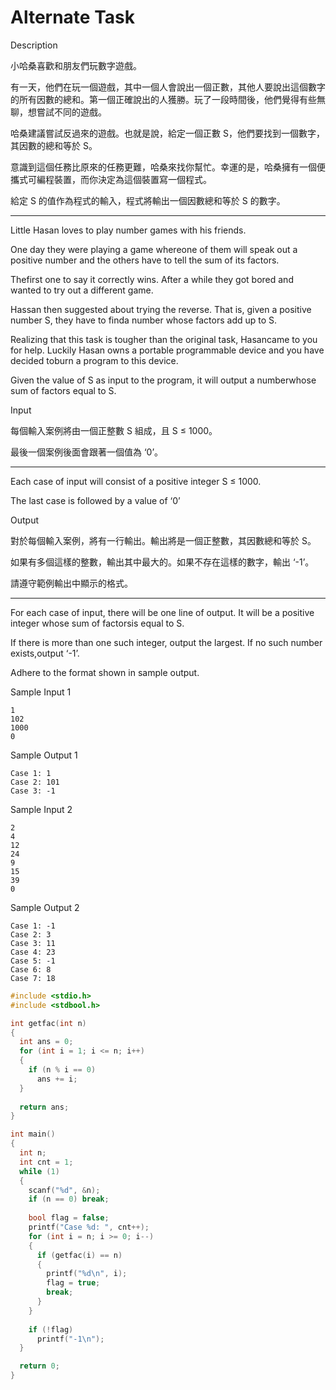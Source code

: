 # Alternate Task

Description

小哈桑喜歡和朋友們玩數字遊戲。

有一天，他們在玩一個遊戲，其中一個人會說出一個正數，其他人要說出這個數字的所有因數的總和。第一個正確說出的人獲勝。玩了一段時間後，他們覺得有些無聊，想嘗試不同的遊戲。

哈桑建議嘗試反過來的遊戲。也就是說，給定一個正數 S，他們要找到一個數字，其因數的總和等於 S。

意識到這個任務比原來的任務更難，哈桑來找你幫忙。幸運的是，哈桑擁有一個便攜式可編程裝置，而你決定為這個裝置寫一個程式。

給定 S 的值作為程式的輸入，程式將輸出一個因數總和等於 S 的數字。

- ------------------------------------------------------------------------------

Little Hasan loves to play number games with his friends.

One day they were playing a game whereone of them will speak out a positive number and the others have to tell the sum of its factors.

Thefirst one to say it correctly wins. After a while they got bored and wanted to try out a different game.

Hassan then suggested about trying the reverse. That is, given a positive number S, they have to finda number whose factors add up to S.

Realizing that this task is tougher than the original task, Hasancame to you for help. Luckily Hasan owns a portable programmable device and you have decided toburn a program to this device.

Given the value of S as input to the program, it will output a numberwhose sum of factors equal to S.

Input

每個輸入案例將由一個正整數 S 組成，且 S ≤ 1000。

最後一個案例後面會跟著一個值為 ‘0’。

- ------------------------------------------------------------------------------

Each case of input will consist of a positive integer S ≤ 1000.

The last case is followed by a value of ‘0’

Output

對於每個輸入案例，將有一行輸出。輸出將是一個正整數，其因數總和等於 S。

如果有多個這樣的整數，輸出其中最大的。如果不存在這樣的數字，輸出 ‘-1’。

請遵守範例輸出中顯示的格式。

- ------------------------------------------------------------------------------

For each case of input, there will be one line of output. It will be a positive integer whose sum of factorsis equal to S.

If there is more than one such integer, output the largest. If no such number exists,output ‘-1’.

Adhere to the format shown in sample output.

Sample Input 1

```
1
102
1000
0

```

Sample Output 1

```
Case 1: 1
Case 2: 101
Case 3: -1

```

Sample Input 2

```
2
4
12
24
9
15
39
0

```

Sample Output 2

```
Case 1: -1
Case 2: 3
Case 3: 11
Case 4: 23
Case 5: -1
Case 6: 8
Case 7: 18
```

```c
#include <stdio.h>
#include <stdbool.h>

int getfac(int n)
{
  int ans = 0;
  for (int i = 1; i <= n; i++)
  {
    if (n % i == 0)
      ans += i;
  }
  
  return ans;
}

int main()
{
  int n;
  int cnt = 1;
  while (1)
  {
    scanf("%d", &n);
    if (n == 0) break;
    
    bool flag = false;
    printf("Case %d: ", cnt++);
    for (int i = n; i >= 0; i--)
    {
      if (getfac(i) == n)
      {
        printf("%d\n", i);
        flag = true;
        break;
      }
    }
    
    if (!flag)
      printf("-1\n");
  }

  return 0;
}

```